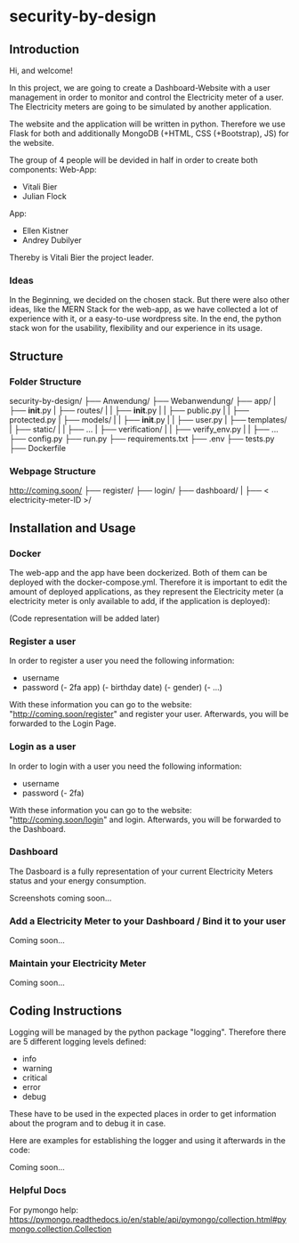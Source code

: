 # security-by-design

## Introduction
Hi, and welcome!

In this project, we are going to create a Dashboard-Website with a user management in order to monitor and control the Electricity meter of a user. The Electricity meters are going to be simulated by another application.

The website and the application will be written in python. Therefore we use Flask for both and additionally MongoDB (+HTML, CSS (+Bootstrap), JS) for the website.

The group of 4 people will be devided in half in order to create both components:
Web-App:
- Vitali Bier
- Julian Flock

App:
- Ellen Kistner
- Andrey Dubilyer

Thereby is Vitali Bier the project leader.

### Ideas
In the Beginning, we decided on the chosen stack. But there were also other ideas, like the MERN Stack for the web-app, as we have collected a lot of experience with it, or a easy-to-use wordpress site. In the end, the python stack won for the usability, flexibility and our experience in its usage.

## Structure
### Folder Structure
security-by-design/
    ├── Anwendung/
    ├── Webanwendung/
        ├── app/
        |    ├── __init__.py
        |    ├── routes/
        |    |    ├── __init__.py
        |    |    ├── public.py
        |    |    ├── protected.py
        |    ├── models/
        |    |    ├── __init__.py
        |    |    ├── user.py
        |    ├── templates/
        |    ├── static/
        |    |    ├── ...
        |    ├── verification/
        |    |    ├── verify_env.py
        |    |    ├── ...
        ├── config.py
        ├── run.py
        ├── requirements.txt
        ├── .env
        ├── tests.py
        ├── Dockerfile


### Webpage Structure

http://coming.soon/
    ├── register/
    ├── login/
    ├── dashboard/
    |    ├── < electricity-meter-ID >/


## Installation and Usage
### Docker
The web-app and the app have been dockerized. Both of them can be deployed with the docker-compose.yml. Therefore it is important to edit the amount of deployed applications, as they represent the Electricity meter (a electricity meter is only available to add, if the application is deployed):

(Code representation will be added later)

### Register a user
In order to register a user you need the following information:
- username
- password
(- 2fa app)
(- birthday date)
(- gender)
(- ...)

With these information you can go to the website: "http://coming.soon/register" and register your user. Afterwards, you will be forwarded to the Login Page.

### Login as a user
In order to login with a user you need the following information:
- username
- password
(- 2fa)

With these information you can go to the website: "http://coming.soon/login" and login. Afterwards, you will be forwarded to the Dashboard.

### Dashboard
The Dasboard is a fully representation of your current Electricity Meters status and your energy consumption.

Screenshots coming soon...

### Add a Electricity Meter to your Dashboard / Bind it to your user
Coming soon...

### Maintain your Electricity Meter
Coming soon...

## Coding Instructions
Logging will be managed by the python package "logging". Therefore there are 5 different logging levels defined:
- info
- warning
- critical
- error
- debug

These have to be used in the expected places in order to get information about the program and to debug it in case.

Here are examples for establishing the logger and using it afterwards in the code:

Coming soon...

### Helpful Docs
For pymongo help:
https://pymongo.readthedocs.io/en/stable/api/pymongo/collection.html#pymongo.collection.Collection
